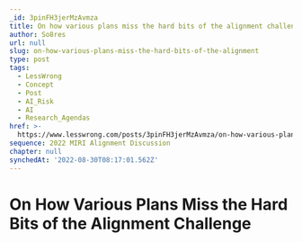 ```yaml
---
_id: 3pinFH3jerMzAvmza
title: On how various plans miss the hard bits of the alignment challenge
author: So8res
url: null
slug: on-how-various-plans-miss-the-hard-bits-of-the-alignment
type: post
tags:
  - LessWrong
  - Concept
  - Post
  - AI_Risk
  - AI
  - Research_Agendas
href: >-
  https://www.lesswrong.com/posts/3pinFH3jerMzAvmza/on-how-various-plans-miss-the-hard-bits-of-the-alignment
sequence: 2022 MIRI Alignment Discussion
chapter: null
synchedAt: '2022-08-30T08:17:01.562Z'
---
```


# On How Various Plans Miss the Hard Bits of the Alignment Challenge
